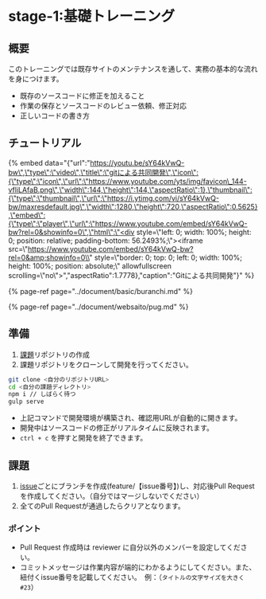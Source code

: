 # stage-1:基礎トレーニング

## 概要

このトレーニングでは既存サイトのメンテナンスを通して、実務の基本的な流れを身につけます。

* 既存のソースコードに修正を加えること
* 作業の保存とソースコードのレビュー依頼、修正対応
* 正しいコードの書き方

## チュートリアル

{% embed data="{\"url\":\"https://youtu.be/sY64kVwQ-bw\",\"type\":\"video\",\"title\":\"gitによる共同開発\",\"icon\":{\"type\":\"icon\",\"url\":\"https://www.youtube.com/yts/img/favicon\_144-vfliLAfaB.png\",\"width\":144,\"height\":144,\"aspectRatio\":1},\"thumbnail\":{\"type\":\"thumbnail\",\"url\":\"https://i.ytimg.com/vi/sY64kVwQ-bw/maxresdefault.jpg\",\"width\":1280,\"height\":720,\"aspectRatio\":0.5625},\"embed\":{\"type\":\"player\",\"url\":\"https://www.youtube.com/embed/sY64kVwQ-bw?rel=0&showinfo=0\",\"html\":\"<div style=\\"left: 0; width: 100%; height: 0; position: relative; padding-bottom: 56.2493%;\\"><iframe src=\\"https://www.youtube.com/embed/sY64kVwQ-bw?rel=0&amp;showinfo=0\\" style=\\"border: 0; top: 0; left: 0; width: 100%; height: 100%; position: absolute;\\" allowfullscreen scrolling=\\"no\\"></iframe></div>\",\"aspectRatio\":1.7778},\"caption\":\"Gitによる共同開発\"}" %}

{% page-ref page="../document/basic/buranchi.md" %}

{% page-ref page="../document/websaito/pug.md" %}

## 準備

1. [課題](https://classroom.github.com/a/aK4sv0P7)リポジトリの作成
2. 課題リポジトリをクローンして開発を行ってください。

```bash
git clone <自分のリポジトリURL>
cd <自分の課題ディレクトリ>
npm i // しばらく待つ
gulp serve
```

* 上記コマンドで開発環境が構築され、確認用URLが自動的に開きます。
* 開発中はソースコードの修正がリアルタイムに反映されます。
* `ctrl + c` を押すと開発を終了できます。

## 課題

1. [issue](https://github.com/Update-hub/foundation/issues)ごとにブランチを作成\(feature/【issue番号】\)し、対応後Pull Requestを作成してください。（自分ではマージしないでください）
2. 全てのPull Requestが通過したらクリアとなります。

### ポイント

* Pull Request 作成時は reviewer に自分以外のメンバーを設定してください。
* コミットメッセージは作業内容が端的にわかるようにしてください。また、紐付くissue番号を記載してください。　例：（`タイトルの文字サイズを大きく #23`）

